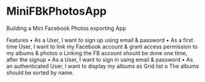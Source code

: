 # MiniFBkPhotosApp
Building a Mini Facebook Photos exporting App

Features
• As a User, I want to sign up using email & password
• As a first time User, I want to link my Facebook account & grant access
permission to my albums & photos
o Linking the FB account should be done one time, after the signup
• As a User, I want to sign in using email & password
• As an authenticated User, I want to display my albums as Grid list
o The albums should be sorted by name.
